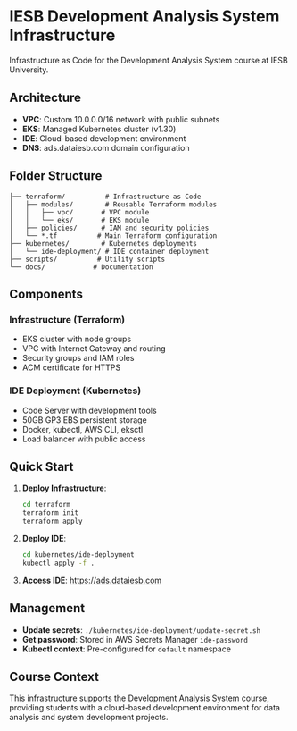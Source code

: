 # IESB Development Analysis System Infrastructure

Infrastructure as Code for the Development Analysis System course at IESB University.

## Architecture

- **VPC**: Custom 10.0.0.0/16 network with public subnets
- **EKS**: Managed Kubernetes cluster (v1.30) 
- **IDE**: Cloud-based development environment
- **DNS**: ads.dataiesb.com domain configuration

## Folder Structure

```
├── terraform/          # Infrastructure as Code
│   ├── modules/        # Reusable Terraform modules
│   │   ├── vpc/       # VPC module
│   │   └── eks/       # EKS module
│   ├── policies/      # IAM and security policies
│   └── *.tf          # Main Terraform configuration
├── kubernetes/        # Kubernetes deployments
│   └── ide-deployment/ # IDE container deployment
├── scripts/          # Utility scripts
└── docs/            # Documentation
```

## Components

### Infrastructure (Terraform)
- EKS cluster with node groups
- VPC with Internet Gateway and routing
- Security groups and IAM roles
- ACM certificate for HTTPS

### IDE Deployment (Kubernetes)
- Code Server with development tools
- 50GB GP3 EBS persistent storage
- Docker, kubectl, AWS CLI, eksctl
- Load balancer with public access

## Quick Start

1. **Deploy Infrastructure**:
   ```bash
   cd terraform
   terraform init
   terraform apply
   ```

2. **Deploy IDE**:
   ```bash
   cd kubernetes/ide-deployment
   kubectl apply -f .
   ```

3. **Access IDE**: https://ads.dataiesb.com

## Management

- **Update secrets**: `./kubernetes/ide-deployment/update-secret.sh`
- **Get password**: Stored in AWS Secrets Manager `ide-password`
- **Kubectl context**: Pre-configured for `default` namespace

## Course Context

This infrastructure supports the Development Analysis System course, providing students with a cloud-based development environment for data analysis and system development projects.
